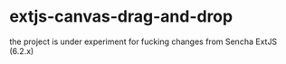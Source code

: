 # extjs-canvas-drag-and-drop
the project is under experiment for fucking changes from Sencha ExtJS (6.2.x)
